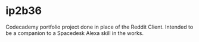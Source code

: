 # ip2b36

Codecademy portfolio project done in place of the Reddit Client. Intended to be a companion to a Spacedesk Alexa skill in the works.

